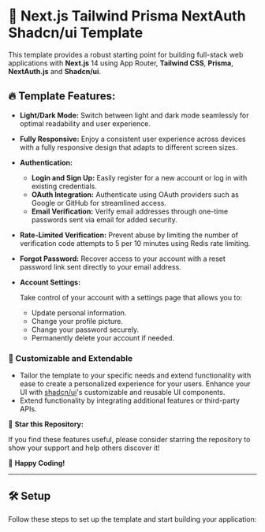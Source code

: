 # 🚀 Next.js Tailwind Prisma NextAuth Shadcn/ui Template

This template provides a robust starting point for building full-stack web
applications with **Next.js** 14 using App Router, **Tailwind CSS**, **Prisma**,
**NextAuth.js** and **Shadcn/ui**.

## 🔥 **Template Features:**

- **Light/Dark Mode:** Switch between light and dark mode seamlessly for optimal readability and user experience.

- **Fully Responsive:** Enjoy a consistent user experience across devices with a fully responsive design that adapts to different screen sizes.

- **Authentication:**

  - **Login and Sign Up:** Easily register for a new account or log in with existing credentials.
  - **OAuth Integration:** Authenticate using OAuth providers such as Google or GitHub for streamlined access.
  - **Email Verification:** Verify email addresses through one-time passwords sent via email for added security.

- **Rate-Limited Verification:** Prevent abuse by limiting the number of verification code attempts to 5 per 10 minutes using Redis rate limiting.

- **Forgot Password:** Recover access to your account with a reset password link sent directly to your email address.

- **Account Settings:**

  Take control of your account with a settings page that allows you to:

  - Update personal information.
  - Change your profile picture.
  - Change your password securely.
  - Permanently delete your account if needed.

### 🔧 Customizable and Extendable

- Tailor the template to your specific needs and extend functionality with ease to create a personalized experience for your users.
  Enhance your UI with [shadcn/ui](https://github.com/shadcn/ui)'s customizable
  and reusable UI components.
- Extend functionality by integrating additional features or third-party APIs.

🌟 **Star this Repository:**

If you find these features useful, please consider starring the repository to show your support and help others discover it!

🚀 **Happy Coding!**

---

## 🛠️ Setup

Follow these steps to set up the template and start building your application:
